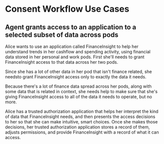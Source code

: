 # Consent Workflow Use Cases

## Agent grants access to an application to a selected subset of data across pods

Alice wants to use an application called FinanceInsight to help her
understand trends in her cashflow and spending activity, using financial
data stored in her personal and work pods. First she'll needs to grant 
FinanceInsight access to that data across her two pods. 

Since she has a lot of other data in her pod that isn't finance related, 
she needsto grant FinanceInsight access only to exactly the data it needs.

Because there's a lot of finance data spread across her pods, along with
some data that is related in context, she needs help to make sure that she's
giving FinanceInsight access to all of the data it needs to operate, but no
more.

Alice has a trusted authorization application that helps her interpret the kind
of data that FinanceInsight needs, and then presents the access decisions to her
so that she can make intuitive, smart choices. Once she makes those 
decisions, her trusted authorization application stores a record of them,
adjusts permissions, and provide FinanceInsight with a record of what it
can access.
